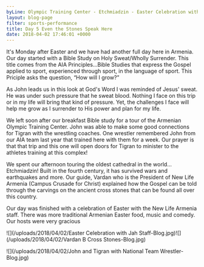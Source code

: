 ```yaml
---
byLine: Olympic Training Center - Etchmiadzin - Easter Celebration with Ministry Staff
layout: blog-page
filter: sports-performance
title: Day 5 Even the Stones Speak Here
date: 2018-04-02 17:46:01 +0000
---
```

It's Monday after Easter and we have had another full day here in Armenia. Our day started with a Bible Study on Holy Sweat/Wholly Surrender. This title comes from the AIA Principles...Bible Studies that express the Gospel applied to sport, experienced through sport, in the language of sport. This Priciple asks the question, “How will I grow?” 

As John leads us in this look at God's Word I was reminded of Jesus' sweat. He was under such pressure that he sweat blood. Nothing I face on this trip or in my life will bring that kind of pressure. Yet, the challenges I face will help me grow as I surrender to His power and plan for my life.

We left soon after our breakfast Bible study for a tour of the Armenian Olympic Training Center. John was able to make some good connections for Tigran with the wrestling coaches. One wrestler remembered John from our AIA team last year that trained here with them for a week. Our prayer is that that trip and this one will open doors for Tigran to minister to the athletes training at this complex!

We spent our afternoon touring the oldest cathedral in the world... Etchmiadzin! Built in the fourth century, it has survived wars and earthquakes and more. Our guide, Vardan who is the President of New Life Armenia (Campus Crusade for Christ) explained how the Gospel can be told through the carvings on the ancient cross stones that can be found all over this country.

Our day was finished with a celebration of Easter with the New Life Armenia staff. There was more traditional Armenian Easter food, music and comedy. Our hosts were very gracious 

![](/uploads/2018/04/02/Easter Celebration with Jah Staff-Blog.jpg)![](/uploads/2018/04/02/Vardan B Cross Stones-Blog.jpg)

![](/uploads/2018/04/02/John and Tigran with National Team Wrestler-Blog.jpg)